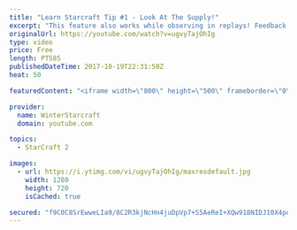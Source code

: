 ```yaml
---
title: "Learn Starcraft Tip #1 - Look At The Supply!"
excerpt: "This feature also works while observing in replays! Feedback and tip suggestions are appreciated :)"
originalUrl: https://youtube.com/watch?v=ugvyTajOhIg
type: video
price: Free
length: PT58S
publishedDateTime: 2017-10-19T22:31:50Z
heat: 50

featuredContent: "<iframe width=\"800\" height=\"500\" frameborder=\"0\" src=\"https://www.youtube.com/embed/ugvyTajOhIg\" allow=\"accelerometer; autoplay; encrypted-media; gyroscope; picture-in-picture\" allowfullscreen></iframe>"

provider:
  name: WinterStarcraft
  domain: youtube.com

topics:
  - StarCraft 2

images:
  - url: https://i.ytimg.com/vi/ugvyTajOhIg/maxresdefault.jpg
    width: 1280
    height: 720
    isCached: true

secured: "f9C0C8SrEwweLIa9/8C2R3kjNcHn4juDpVp7+S5AeReI+XQw918NIDJ10X4pqhglxU3rFdSyxmLBiCGdFPZMKHO1CPEuVemR4xCFB1yt6b1nbaXsY+xAcQ/UN80vFE/EGqsTvKFdRNVAmgh7KVl9C6oihJTsjYRG+NKtd+ktKrVj+2e2ao+YSiXcJg4K6b/Y14H/5951BjJ5gTKtu2KrShgy0sFWePdO4ncEJTYEulaf5XDKLbeqDlOs0fZ6lQBLNOI1atSD3trWR/u5BMUuLjFZw0UfvR7y0MBX5IxmKkmA7YRkjm93WJnZVq97kf/AzVyjdKz9WrYLTKgqDpHiffRafrIwUgn1NvgH9PZKkYvNwRyyEzqtJSegAa+PIvqjLWywnA4T3P0iqapQYjk6B2gjZYfFEl5QMKfFCK7VQsY=;kTv6cqtHoqUImMs9lhEGIA=="
---
```


